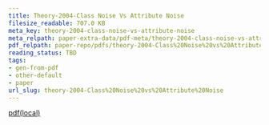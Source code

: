 ```yaml
---
title: Theory-2004-Class Noise Vs Attribute Noise
filesize_readable: 707.0 KB
meta_key: theory-2004-class-noise-vs-attribute-noise
meta_relpath: paper-extra-data/pdf-meta/theory-2004-class-noise-vs-attribute-noise.yaml
pdf_relpath: paper-repo/pdfs/theory-2004-Class%20Noise%20vs%20Attribute%20Noise.pdf
reading_status: TBD
tags:
- gen-from-pdf
- other-default
- paper
url_slug: theory-2004-Class%20Noise%20vs%20Attribute%20Noise
---
```


[pdf(local)](../../paper-repo/pdfs/theory-2004-Class%20Noise%20vs%20Attribute%20Noise.pdf)

